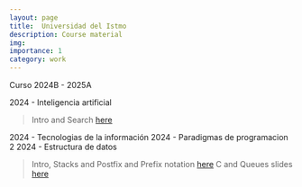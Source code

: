 ```yaml
---
layout: page
title:  Universidad del Istmo 
description: Course material
img: 
importance: 1
category: work
---
```


Curso 2024B - 2025A

2024 - Inteligencia artificial
>Intro and Search [here](/assets/pdf/Inteligencia_artificial_I.pdf)
>
>
2024 - Tecnologias de la información 
2024 - Paradigmas de programacion 2
2024 - Estructura de datos
> Intro, Stacks and Postfix and Prefix notation [here](/assets/pdf/EdC1.pdf)
> C and Queues slides [here](/assets/pdf/ED.pdf)
>

